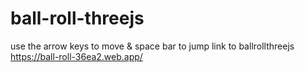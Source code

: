 # ball-roll-threejs

use the arrow keys to move & space bar to jump
link to ballrollthreejs https://ball-roll-36ea2.web.app/
